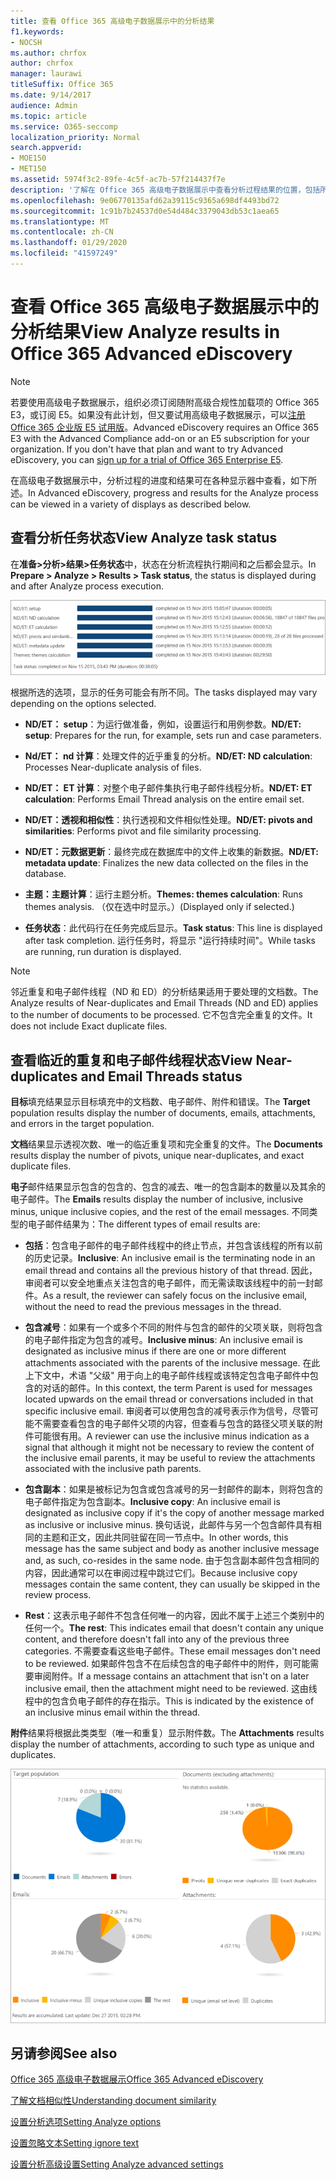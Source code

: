 ```yaml
---
title: 查看 Office 365 高级电子数据展示中的分析结果
f1.keywords:
- NOCSH
ms.author: chrfox
author: chrfox
manager: laurawi
titleSuffix: Office 365
ms.date: 9/14/2017
audience: Admin
ms.topic: article
ms.service: O365-seccomp
localization_priority: Normal
search.appverid:
- MOE150
- MET150
ms.assetid: 5974f3c2-89fe-4c5f-ac7b-57f214437f7e
description: '了解在 Office 365 高级电子数据展示中查看分析过程结果的位置，包括所显示的任务选项的定义。  '
ms.openlocfilehash: 9e06770135afd62a39115c9365a698df4493bd72
ms.sourcegitcommit: 1c91b7b24537d0e54d484c3379043db53c1aea65
ms.translationtype: MT
ms.contentlocale: zh-CN
ms.lasthandoff: 01/29/2020
ms.locfileid: "41597249"
---
```

# <a name="view-analyze-results-in-office-365-advanced-ediscovery"></a><span data-ttu-id="80bb2-103">查看 Office 365 高级电子数据展示中的分析结果</span><span class="sxs-lookup"><span data-stu-id="80bb2-103">View Analyze results in Office 365 Advanced eDiscovery</span></span>

> [!NOTE]
> <span data-ttu-id="80bb2-p101">若要使用高级电子数据展示，组织必须订阅随附高级合规性加载项的 Office 365 E3，或订阅 E5。如果没有此计划，但又要试用高级电子数据展示，可以[注册 Office 365 企业版 E5 试用版](https://go.microsoft.com/fwlink/p/?LinkID=698279)。</span><span class="sxs-lookup"><span data-stu-id="80bb2-p101">Advanced eDiscovery requires an Office 365 E3 with the Advanced Compliance add-on or an E5 subscription for your organization. If you don't have that plan and want to try Advanced eDiscovery, you can [sign up for a trial of Office 365 Enterprise E5](https://go.microsoft.com/fwlink/p/?LinkID=698279).</span></span> 
  
<span data-ttu-id="80bb2-106">在高级电子数据展示中，分析过程的进度和结果可在各种显示器中查看，如下所述。</span><span class="sxs-lookup"><span data-stu-id="80bb2-106">In Advanced eDiscovery, progress and results for the Analyze process can be viewed in a variety of displays as described below.</span></span>
  
## <a name="view-analyze-task-status"></a><span data-ttu-id="80bb2-107">查看分析任务状态</span><span class="sxs-lookup"><span data-stu-id="80bb2-107">View Analyze task status</span></span>

<span data-ttu-id="80bb2-108">在**准备\>分析\>结果\>任务状态**中，状态在分析流程执行期间和之后都会显示。</span><span class="sxs-lookup"><span data-stu-id="80bb2-108">In **Prepare \> Analyze \> Results \> Task status**, the status is displayed during and after Analyze process execution.</span></span> 
  
![分析任务状态](media/d0372978-ce08-4f4e-a1fc-aa918ae44364.png)
  
<span data-ttu-id="80bb2-110">根据所选的选项，显示的任务可能会有所不同。</span><span class="sxs-lookup"><span data-stu-id="80bb2-110">The tasks displayed may vary depending on the options selected.</span></span> 
  
- <span data-ttu-id="80bb2-111">**ND/ET： setup**：为运行做准备，例如，设置运行和用例参数。</span><span class="sxs-lookup"><span data-stu-id="80bb2-111">**ND/ET: setup**: Prepares for the run, for example, sets run and case parameters.</span></span>
    
- <span data-ttu-id="80bb2-112">**Nd/ET： nd 计算**：处理文件的近乎重复的分析。</span><span class="sxs-lookup"><span data-stu-id="80bb2-112">**ND/ET: ND calculation**: Processes Near-duplicate analysis of files.</span></span>
    
- <span data-ttu-id="80bb2-113">**ND/ET： ET 计算**：对整个电子邮件集执行电子邮件线程分析。</span><span class="sxs-lookup"><span data-stu-id="80bb2-113">**ND/ET: ET calculation**: Performs Email Thread analysis on the entire email set.</span></span>
    
- <span data-ttu-id="80bb2-114">**ND/ET：透视和相似性**：执行透视和文件相似性处理。</span><span class="sxs-lookup"><span data-stu-id="80bb2-114">**ND/ET: pivots and similarities**: Performs pivot and file similarity processing.</span></span>
    
- <span data-ttu-id="80bb2-115">**ND/ET：元数据更新**：最终完成在数据库中的文件上收集的新数据。</span><span class="sxs-lookup"><span data-stu-id="80bb2-115">**ND/ET: metadata update**: Finalizes the new data collected on the files in the database.</span></span>
    
- <span data-ttu-id="80bb2-116">**主题：主题计算**：运行主题分析。</span><span class="sxs-lookup"><span data-stu-id="80bb2-116">**Themes: themes calculation**: Runs themes analysis.</span></span> <span data-ttu-id="80bb2-117">（仅在选中时显示。）</span><span class="sxs-lookup"><span data-stu-id="80bb2-117">(Displayed only if selected.)</span></span>
    
- <span data-ttu-id="80bb2-118">**任务状态**：此代码行在任务完成后显示。</span><span class="sxs-lookup"><span data-stu-id="80bb2-118">**Task status**: This line is displayed after task completion.</span></span> <span data-ttu-id="80bb2-119">运行任务时，将显示 "运行持续时间"。</span><span class="sxs-lookup"><span data-stu-id="80bb2-119">While tasks are running, run duration is displayed.</span></span>
    
> [!NOTE]
> <span data-ttu-id="80bb2-120">邻近重复和电子邮件线程（ND 和 ED）的分析结果适用于要处理的文档数。</span><span class="sxs-lookup"><span data-stu-id="80bb2-120">The Analyze results of Near-duplicates and Email Threads (ND and ED) applies to the number of documents to be processed.</span></span> <span data-ttu-id="80bb2-121">它不包含完全重复的文件。</span><span class="sxs-lookup"><span data-stu-id="80bb2-121">It does not include Exact duplicate files.</span></span> 
  
## <a name="view-near-duplicates-and-email-threads-status"></a><span data-ttu-id="80bb2-122">查看临近的重复和电子邮件线程状态</span><span class="sxs-lookup"><span data-stu-id="80bb2-122">View Near-duplicates and Email Threads status</span></span>

<span data-ttu-id="80bb2-123">**目标**填充结果显示目标填充中的文档数、电子邮件、附件和错误。</span><span class="sxs-lookup"><span data-stu-id="80bb2-123">The **Target** population results display the number of documents, emails, attachments, and errors in the target population.</span></span> 
  
<span data-ttu-id="80bb2-124">**文档**结果显示透视次数、唯一的临近重复项和完全重复的文件。</span><span class="sxs-lookup"><span data-stu-id="80bb2-124">The **Documents** results display the number of pivots, unique near-duplicates, and exact duplicate files.</span></span> 
  
<span data-ttu-id="80bb2-125">**电子**邮件结果显示包含的包含的、包含的减去、唯一的包含副本的数量以及其余的电子邮件。</span><span class="sxs-lookup"><span data-stu-id="80bb2-125">The **Emails** results display the number of inclusive, inclusive minus, unique inclusive copies, and the rest of the email messages.</span></span> <span data-ttu-id="80bb2-126">不同类型的电子邮件结果为：</span><span class="sxs-lookup"><span data-stu-id="80bb2-126">The different types of email results are:</span></span> 
  
- <span data-ttu-id="80bb2-127">**包括**：包含电子邮件的电子邮件线程中的终止节点，并包含该线程的所有以前的历史记录。</span><span class="sxs-lookup"><span data-stu-id="80bb2-127">**Inclusive**: An inclusive email is the terminating node in an email thread and contains all the previous history of that thread.</span></span> <span data-ttu-id="80bb2-128">因此，审阅者可以安全地重点关注包含的电子邮件，而无需读取该线程中的前一封邮件。</span><span class="sxs-lookup"><span data-stu-id="80bb2-128">As a result, the reviewer can safely focus on the inclusive email, without the need to read the previous messages in the thread.</span></span> 
    
- <span data-ttu-id="80bb2-129">**包含减号**：如果有一个或多个不同的附件与包含的邮件的父项关联，则将包含的电子邮件指定为包含的减号。</span><span class="sxs-lookup"><span data-stu-id="80bb2-129">**Inclusive minus**: An inclusive email is designated as inclusive minus if there are one or more different attachments associated with the parents of the inclusive message.</span></span> <span data-ttu-id="80bb2-130">在此上下文中，术语 "父级" 用于向上的电子邮件线程或该特定包含电子邮件中包含的对话的邮件。</span><span class="sxs-lookup"><span data-stu-id="80bb2-130">In this context, the term Parent is used for messages located upwards on the email thread or conversations included in that specific inclusive email.</span></span> <span data-ttu-id="80bb2-131">审阅者可以使用包含的减号表示作为信号，尽管可能不需要查看包含的电子邮件父项的内容，但查看与包含的路径父项关联的附件可能很有用。</span><span class="sxs-lookup"><span data-stu-id="80bb2-131">A reviewer can use the inclusive minus indication as a signal that although it might not be necessary to review the content of the inclusive email parents, it may be useful to review the attachments associated with the inclusive path parents.</span></span> 
    
- <span data-ttu-id="80bb2-132">**包含副本**：如果是被标记为包含或包含减号的另一封邮件的副本，则将包含的电子邮件指定为包含副本。</span><span class="sxs-lookup"><span data-stu-id="80bb2-132">**Inclusive copy**: An inclusive email is designated as inclusive copy if it's the copy of another message marked as inclusive or inclusive minus.</span></span> <span data-ttu-id="80bb2-133">换句话说，此邮件与另一个包含邮件具有相同的主题和正文，因此共同驻留在同一节点中。</span><span class="sxs-lookup"><span data-stu-id="80bb2-133">In other words, this message has the same subject and body as another inclusive message and, as such, co-resides in the same node.</span></span> <span data-ttu-id="80bb2-134">由于包含副本邮件包含相同的内容，因此通常可以在审阅过程中跳过它们。</span><span class="sxs-lookup"><span data-stu-id="80bb2-134">Because inclusive copy messages contain the same content, they can usually be skipped in the review process.</span></span> 
    
- <span data-ttu-id="80bb2-135">**Rest**：这表示电子邮件不包含任何唯一的内容，因此不属于上述三个类别中的任何一个。</span><span class="sxs-lookup"><span data-stu-id="80bb2-135">**The rest**: This indicates email that doesn't contain any unique content, and therefore doesn't fall into any of the previous three categories.</span></span> <span data-ttu-id="80bb2-136">不需要查看这些电子邮件。</span><span class="sxs-lookup"><span data-stu-id="80bb2-136">These email messages don't need to be reviewed.</span></span> <span data-ttu-id="80bb2-137">如果邮件包含不在后续包含的电子邮件中的附件，则可能需要审阅附件。</span><span class="sxs-lookup"><span data-stu-id="80bb2-137">If a message contains an attachment that isn't on a later inclusive email, then the attachment might need to be reviewed.</span></span> <span data-ttu-id="80bb2-138">这由线程中的包含负电子邮件的存在指示。</span><span class="sxs-lookup"><span data-stu-id="80bb2-138">This is indicated by the existence of an inclusive minus email within the thread.</span></span>
    
<span data-ttu-id="80bb2-139">**附件**结果将根据此类类型（唯一和重复）显示附件数。</span><span class="sxs-lookup"><span data-stu-id="80bb2-139">The **Attachments** results display the number of attachments, according to such type as unique and duplicates.</span></span> 
  
![近似重复和电子邮件线程](media/54491303-0ee3-4739-b42e-d1ee486842fd.png)
  
## <a name="see-also"></a><span data-ttu-id="80bb2-141">另请参阅</span><span class="sxs-lookup"><span data-stu-id="80bb2-141">See also</span></span>

[<span data-ttu-id="80bb2-142">Office 365 高级电子数据展示</span><span class="sxs-lookup"><span data-stu-id="80bb2-142">Office 365 Advanced eDiscovery</span></span>](office-365-advanced-ediscovery.md)
  
[<span data-ttu-id="80bb2-143">了解文档相似性</span><span class="sxs-lookup"><span data-stu-id="80bb2-143">Understanding document similarity</span></span>](understand-document-similarity-in-advanced-ediscovery.md)
  
[<span data-ttu-id="80bb2-144">设置分析选项</span><span class="sxs-lookup"><span data-stu-id="80bb2-144">Setting Analyze options</span></span>](set-analyze-options-in-advanced-ediscovery.md)
  
[<span data-ttu-id="80bb2-145">设置忽略文本</span><span class="sxs-lookup"><span data-stu-id="80bb2-145">Setting ignore text</span></span>](set-ignore-text-in-advanced-ediscovery.md)
  
[<span data-ttu-id="80bb2-146">设置分析高级设置</span><span class="sxs-lookup"><span data-stu-id="80bb2-146">Setting Analyze advanced settings</span></span>](view-analyze-results-in-advanced-ediscovery.md)

